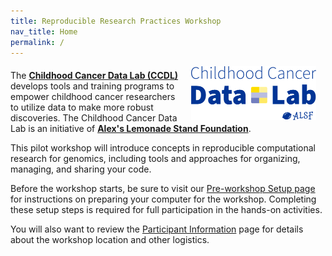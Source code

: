 ```yaml
---
title: Reproducible Research Practices Workshop
nav_title: Home
permalink: /
---
```



<p><img style = "padding: 0 15px; float: right;" img src = "images/ccdl-logo.png" width = "200"></p>
<p style="margin-top: 20px;"> </p>
<p>
The <b><a href="https://www.ccdatalab.org/" title="Alex's Lemonade Stand Foundation">Childhood Cancer Data Lab (CCDL)</a></b> develops tools and training programs to empower childhood cancer researchers to utilize  data to make more robust discoveries.
The Childhood Cancer Data Lab is an initiative of <b><a href="https://www.alexslemonade.org/" title="Alex's Lemonade Stand Foundation">Alex's Lemonade Stand Foundation</a></b>.
</p>

This pilot workshop will introduce concepts in reproducible computational research for genomics, including tools and approaches for organizing, managing, and sharing your code.

Before the workshop starts, be sure to visit our [Pre-workshop Setup page](setup_instructions/setup_overview.md) for instructions on preparing your computer for the workshop.
Completing these setup steps is required for full participation in the hands-on activities.

You will also want to review the [Participant Information](participant_information.md) page for details about the workshop location and other logistics.
